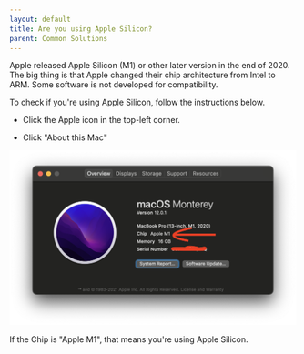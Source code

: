 ```yaml
---
layout: default
title: Are you using Apple Silicon?
parent: Common Solutions
---
```


Apple released Apple Silicon (M1) or other later version in the end of 2020. The big thing is that Apple changed their chip architecture from Intel to ARM. Some software is not developed for compatibility. 


To check if you're using Apple Silicon, follow the instructions below.

- Click the Apple icon in the top-left corner.

- Click "About this Mac"

![](/assets/images/apple/applem1.png)


If the Chip is "Apple M1", that means you're using Apple Silicon. 
